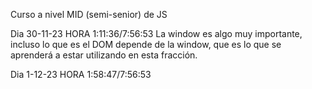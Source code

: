 Curso a nivel MID (semi-senior) de JS

Dia 30-11-23 HORA 1:11:36/7:56:53
La window es algo muy importante, incluso lo que es el DOM depende de la window, que es lo que se aprenderá a estar utilizando en esta fracción.

Dia 1-12-23 HORA 1:58:47/7:56:53
